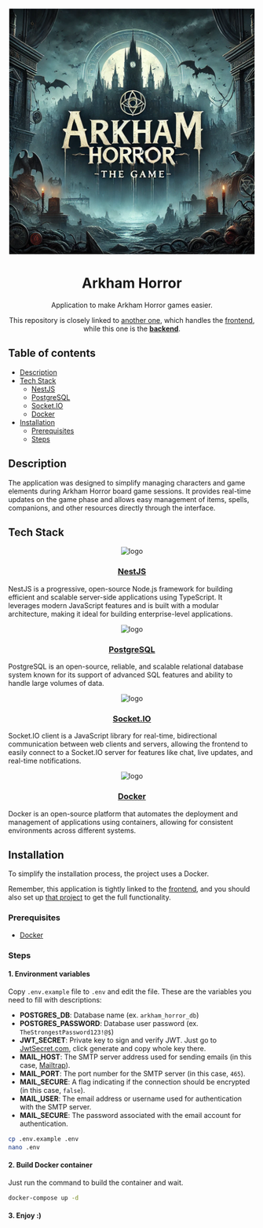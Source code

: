 <p align="center">
  <img src="https://raw.githubusercontent.com/Xapixowy/arkham-horror-backend/refs/heads/main/public/assets/images/email/banner.webp" alt="logo" width="500"/>
</p>

<h1 align="center">Arkham Horror</h1>

<p align="center">Application to make Arkham Horror games easier.</p>
<p align="center">This repository is closely linked to <a href="https://github.com/Xapixowy/arkham-horror-frontend">another one</a>, which handles the <a href="https://github.com/Xapixowy/arkham-horror-frontend">frontend</a>, while this one is the <b><u>backend</b></u>.</p>

<h2>Table of contents</h2>
<ul>
  <li><a href="#description">Description</a></li>
  <li><a href="#tech-stack">Tech Stack</a>
    <ul>
      <li><a href="#nestjs">NestJS</a></li>
      <li><a href="#postgresql">PostgreSQL</a></li>
      <li><a href="#socketio">Socket.IO</a></li>
      <li><a href="#docker">Docker</a></li>
    </ul>
  </li>
  <li><a href="#installation">Installation</a>
    <ul>
      <li><a href="#prerequisites">Prerequisites</a></li>
      <li><a href="#steps">Steps</a></li>
    </ul>
  </li>
</ul>

<h2 id="description">Description</h2>
<p>The application was designed to simplify managing characters and game elements during Arkham Horror board game sessions. It provides real-time updates on the game phase and allows easy management of items, spells, companions, and other resources directly through the interface.</p>

<h2 id="tech-stack">Tech Stack</h2>
<p align="center">
  <img src="https://nestjs.com/logo-small-gradient.d792062c.svg" alt="logo" width="130"/>
</p>
<h3 align="center" id="nestjs"><a href="https://nestjs.com/">NestJS</a></h3>
<p>NestJS is a progressive, open-source Node.js framework for building efficient and scalable server-side applications using TypeScript. It leverages modern JavaScript features and is built with a modular architecture, making it ideal for building enterprise-level applications.</p>

<p align="center">
  <img src="https://www.postgresql.org/media/img/about/press/elephant.png" alt="logo" width="100"/>
</p>
<h3 align="center" id="postgresql"><a href="https://www.postgresql.org/">PostgreSQL</a></h3>
<p>PostgreSQL is an open-source, reliable, and scalable relational database system known for its support of advanced SQL features and ability to handle large volumes of data.</p>

<p align="center">
  <picture>
  <source media="(prefers-color-scheme: dark)" srcset="https://socket.io/images/logo-dark.svg">
  <img src="https://socket.io/images/logo.svg" alt="logo" width="100"/>
  </picture>
</p>
<h3 align="center" id="socketio"><a href="https://socket.io">Socket.IO</a></h3>
<p>Socket.IO client is a JavaScript library for real-time, bidirectional communication between web clients and servers, allowing the frontend to easily connect to a Socket.IO server for features like chat, live updates, and real-time notifications.</p>

<p align="center">
  <img src="https://logos-world.net/wp-content/uploads/2021/02/Docker-Logo-700x394.png" alt="logo" width="200"/>
</p>
<h3 align="center" id="docker"><a href="https://www.docker.com/">Docker</a></h3>
<p>Docker is an open-source platform that automates the deployment and management of applications using containers, allowing for consistent environments across different systems.</p>

<h2 id="installation">Installation</h2>
<p>To simplify the installation process, the project uses a Docker.</p>
<p>Remember, this application is tightly linked to the <a href="https://github.com/Xapixowy/arkham-horror-frontend">frontend</a>, and you should also set up <a href="https://github.com/Xapixowy/arkham-horror-frontend">that project</a> to get the full functionality.</p>

<h3 id="prerequisites">Prerequisites</h3>
<ul>
  <li><a href="https://www.docker.com/">Docker</a></li>
</ul>

<h3 id="steps">Steps</h3>
<h4>1. Environment variables</h4>

Copy `.env.example` file to `.env` and edit the file. These are the variables you need to fill with descriptions:

- **POSTGRES_DB**: Database name (ex. `arkham_horror_db`)
- **POSTGRES_PASSWORD**: Database user password (ex. `TheStrongestPassword123!@$`)
- **JWT_SECRET**: Private key to sign and verify JWT. Just go to [JwtSecret.com](https://jwtsecret.com/generate), click generate and copy whole key there.
- **MAIL_HOST**: The SMTP server address used for sending emails (in this case, [Mailtrap](https://mailtrap.io/)).
- **MAIL_PORT**: The port number for the SMTP server (in this case, `465`).
- **MAIL_SECURE**: A flag indicating if the connection should be encrypted (in this case, `false`).
- **MAIL_USER**: The email address or username used for authentication with the SMTP server.
- **MAIL_SECURE**: The password associated with the email account for authentication.
```bash
cp .env.example .env
nano .env
```
<h4>2. Build Docker container</h4>

Just run the command to build the container and wait.
```bash
docker-compose up -d
```

<h4>3. Enjoy :)</h4>
